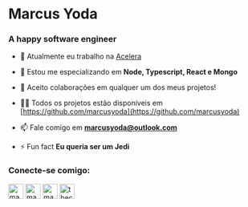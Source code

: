 <h1 align="left">Marcus Yoda</h1>
<h3 align="left">A happy software engineer</h3>

- 🔭 Atualmente eu trabalho na [Acelera](https://acelera.cloud)

- 🌱 Estou me especializando em **Node, Typescript, React e Mongo**

- 👯 Aceito colaborações em qualquer um dos meus projetos!

- 👨‍💻 Todos os projetos estão disponíveis em [https://github.com/marcusyoda](https://github.com/marcusyoda)

- 📫 Fale comigo em **marcusyoda@outlook.com**

- ⚡ Fun fact **Eu queria ser um Jedi**

<h3 align="left">Conecte-se comigo:</h3>
<p align="left">
<a href="https://twitter.com/maviniciuus" target="blank"><img align="center" src="https://img.icons8.com/fluent/48/000000/twitter.png" alt="maviniciuus" height="30"  /></a>
<a href="https://linkedin.com/in/maviniciuus" target="blank"><img align="center" src="https://img.icons8.com/fluent/48/000000/linkedin.png" alt="maviniciuus" height="30"/></a>
<a href="https://instagram.com/maviniciuus" target="blank"><img align="center" src="https://img.icons8.com/fluent/50/000000/instagram-new.png" alt="maviniciuus" height="30" /></a>
<a href="https://www.youtube.com/c/thecoders" target="blank"><img align="center" src="https://img.icons8.com/color/48/000000/youtube-play.png" alt="thecoders" height="30" /></a>
</p>
